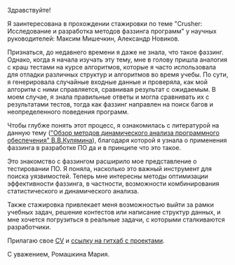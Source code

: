 Здравствуйте!

Я заинтересована в прохождении стажировки по теме "Crusher: Исследование и разработка методов фаззинга программ" у научных руководителей: Максим Мишечкин, Александр Новиков.

Признаться, до недавнего времени я даже не знала, что такое фаззинг. Однако, когда я начала изучать эту тему, мне в голову пришла аналогия с краш тестами на курсе алгоритмов, которые я часто использовала для отладки различных структур и алгоритмов во время учебы. По сути, я генерировала случайные входные данные и проверяла, как мой алгоритм с ними справляется, сравнивая результат с ожидаемым.  В моем случае, я знала правильные ответы и могла сравнивать их с результатами тестов, тогда как фаззинг направлен на поиск багов и неопределенного поведения программ.

Чтобы глубже понять этот процесс, я ознакомилась с литературой на данную тему (["Обзор методов динамического анализа
программного обеспечения" В.В.Кулямина](https://ispranproceedings.elpub.ru/jour/article/view/1695/1503)), благодаря которой я узнала о применения фаззинга в разработке ПО да и в принципе что это такое.

Это знакомство с фаззингом расширило мое представление о тестировании ПО. Я поняла, насколько это важный инструмент для поиска уязвимостей. Теперь мне интересны методы оптимизации эффективности фаззинга, в частности, возможности комбинирования статистического и динамического анализа.

Также стажировка привлекает меня возможностью выйти за рамки учебных задач, решение контестов или написание структур данных, и мне хочется погрузиться в реальные задачи, с которыми сталкиваются разработчики.

Прилагаю свое [CV](https://github.com/rorororom/CV/blob/main/CV_RomashkinaMM.pdf) и [ссылку на гитхаб с проектами](https://github.com/rorororom?tab=repositories).

С уважением, Ромашкина Мария.
